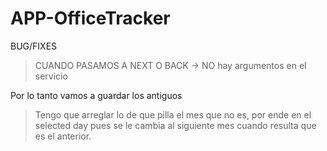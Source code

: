 # APP-OfficeTracker


BUG/FIXES

> CUANDO PASAMOS A NEXT O BACK -> NO hay argumentos en el servicio 

Por lo tanto vamos a guardar los antiguos

> Tengo que arreglar lo de que pilla el mes que no es, por ende en el selected day pues se le cambia al siguiente mes cuando resulta que es el anterior.
